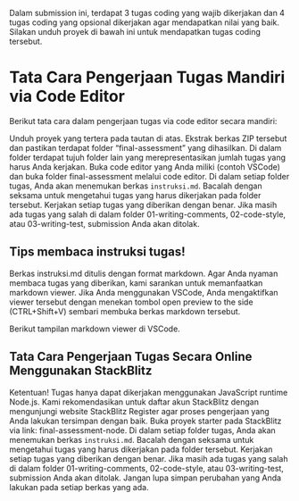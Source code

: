 Dalam submission ini, terdapat 3 tugas coding yang wajib dikerjakan dan 4 tugas coding yang opsional dikerjakan agar mendapatkan nilai yang baik. Silakan unduh proyek di bawah ini untuk mendapatkan tugas coding tersebut.

# Tata Cara Pengerjaan Tugas Mandiri via Code Editor
Berikut tata cara dalam pengerjaan tugas via code editor secara mandiri:

Unduh proyek yang tertera pada tautan di atas.
Ekstrak berkas ZIP tersebut dan pastikan terdapat folder “final-assessment” yang dihasilkan. Di dalam folder terdapat tujuh folder lain yang merepresentasikan jumlah tugas yang harus Anda kerjakan.
Buka code editor yang Anda miliki (contoh VSCode) dan buka folder final-assessment melalui code editor.
Di dalam setiap folder tugas, Anda akan menemukan berkas `instruksi.md`. Bacalah dengan seksama untuk mengetahui tugas yang harus dikerjakan pada folder tersebut.
Kerjakan setiap tugas yang diberikan dengan benar. Jika masih ada tugas yang salah di dalam folder 01-writing-comments, 02-code-style, atau 03-writing-test, submission Anda akan ditolak.

## Tips membaca instruksi tugas!
Berkas instruksi.md ditulis dengan format markdown. Agar Anda nyaman membaca tugas yang diberikan, kami sarankan untuk memanfaatkan markdown viewer. Jika Anda menggunakan VSCode, Anda mengaktifkan viewer tersebut dengan menekan tombol open preview to the side (CTRL+Shift+V) sembari membuka berkas markdown tersebut.

Berikut tampilan markdown viewer di VSCode.

## Tata Cara Pengerjaan Tugas Secara Online Menggunakan StackBlitz
Ketentuan! Tugas hanya dapat dikerjakan menggunakan JavaScript runtime Node.js.
Kami rekomendasikan untuk daftar akun StackBlitz dengan mengunjungi website StackBlitz Register agar proses pengerjaan yang Anda lakukan tersimpan dengan baik.
Buka proyek starter pada StackBlitz via link: final-assessment-node.
Di dalam setiap folder tugas, Anda akan menemukan berkas `instruksi.md`. Bacalah dengan seksama untuk mengetahui tugas yang harus dikerjakan pada folder tersebut.
Kerjakan setiap tugas yang diberikan dengan benar. Jika masih ada tugas yang salah di dalam folder 01-writing-comments, 02-code-style, atau 03-writing-test, submission Anda akan ditolak.
Jangan lupa simpan perubahan yang Anda lakukan pada setiap berkas yang ada.
